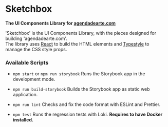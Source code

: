 # Sketchbox
**The UI Components Library for [agendadearte.com](https://www.agendadearte.com/)**

'Sketchbox' is the UI Components Library, with the pieces designed for building 'agendadearte.com'.  
The library uses [React](https://reactjs.org/) to build the HTML elements and [Typestyle](https://typestyle.github.io/) to manage the CSS style props.

### Available Scripts

- `npm start` or `npm run storybook`
  Runs the Storybook app in the development mode.


- `npm run build-storybook`
  Builds the Storybook app as static web application.


- `npm run lint`
  Checks and fix the code format with ESLint and Prettier.


- `npm test`
  Runs the regression tests with Loki. **Requires to have Docker installed.**

